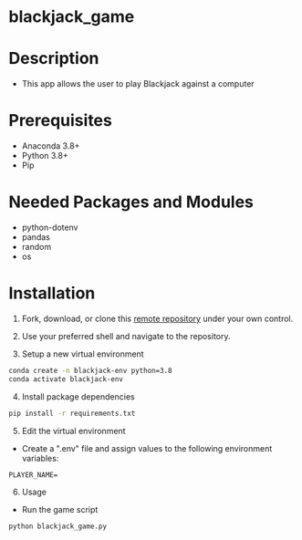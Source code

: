 # blackjack_game

# Description
+ This app allows the user to play Blackjack against a computer

# Prerequisites
+ Anaconda 3.8+
+ Python 3.8+
+ Pip

# Needed Packages and Modules
+ python-dotenv
+ pandas
+ random
+ os

# Installation

1. Fork, download, or clone this [remote repository](https://github.com/krosen5514/blackjack_game) under your own control.

2. Use your preferred shell and navigate to the repository.

3. Setup a new virtual environment
```sh
conda create -n blackjack-env python=3.8 
conda activate blackjack-env
```

4. Install package dependencies
```sh
pip install -r requirements.txt
```

5. Edit the virtual environment
* Create a ".env" file and assign values to the following environment variables:
```
PLAYER_NAME=

```

6. Usage
* Run the game script
```py
python blackjack_game.py
```